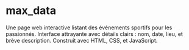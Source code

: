 # max_data
 Une page web interactive listant des événements sportifs pour les passionnés. Interface attrayante avec détails clairs : nom, date, lieu, et brève description. Construit avec HTML, CSS, et JavaScript.
